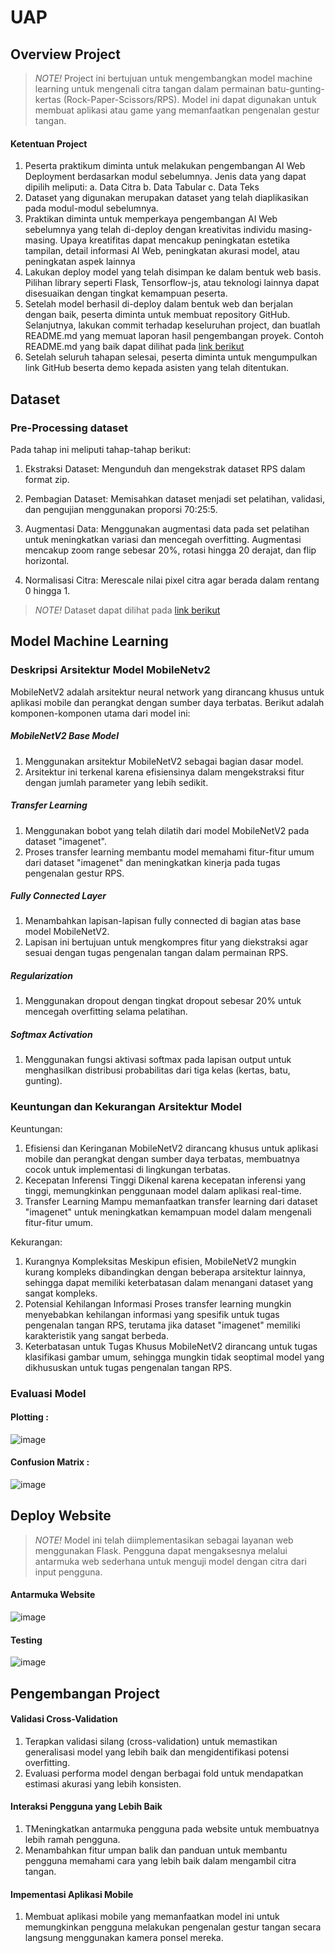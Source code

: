 # UAP

## Overview Project

> *NOTE!* Project ini bertujuan untuk mengembangkan model machine learning untuk mengenali citra tangan dalam permainan batu-gunting-kertas (Rock-Paper-Scissors/RPS). Model ini dapat digunakan untuk membuat aplikasi atau game yang memanfaatkan pengenalan gestur tangan.

#### Ketentuan Project
1. Peserta praktikum diminta untuk melakukan pengembangan AI Web Deployment berdasarkan
modul sebelumnya. Jenis data yang dapat dipilih meliputi:
a. Data Citra
b. Data Tabular
c. Data Teks
2. Dataset yang digunakan merupakan dataset yang telah diaplikasikan pada modul-modul sebelumnya.
3. Praktikan diminta untuk memperkaya pengembangan AI Web sebelumnya yang telah di-deploy
dengan kreativitas individu masing-masing. Upaya kreatifitas dapat mencakup peningkatan estetika
tampilan, detail informasi AI Web, peningkatan akurasi model, atau peningkatan aspek lainnya
4. Lakukan deploy model yang telah disimpan ke dalam bentuk web basis. Pilihan library seperti Flask,
Tensorflow-js, atau teknologi lainnya dapat disesuaikan dengan tingkat kemampuan peserta.
5. Setelah model berhasil di-deploy dalam bentuk web dan berjalan dengan baik, peserta diminta untuk
membuat repository GitHub. Selanjutnya, lakukan commit terhadap keseluruhan project, dan
buatlah README.md yang memuat laporan hasil pengembangan proyek. Contoh README.md yang
baik dapat dilihat pada [link berikut](https://github.com/muhfadh/Tugas_Praktikum_ML_A_297-233) 
6. Setelah seluruh tahapan selesai, peserta diminta untuk mengumpulkan link GitHub beserta demo
kepada asisten yang telah ditentukan.


## Dataset
### Pre-Processing dataset
Pada tahap ini meliputi tahap-tahap berikut:
1. Ekstraksi Dataset:
Mengunduh dan mengekstrak dataset RPS dalam format zip.

2. Pembagian Dataset:
Memisahkan dataset menjadi set pelatihan, validasi, dan pengujian menggunakan proporsi 70:25:5.

3. Augmentasi Data:
Menggunakan augmentasi data pada set pelatihan untuk meningkatkan variasi dan mencegah overfitting.
Augmentasi mencakup zoom range sebesar 20%, rotasi hingga 20 derajat, dan flip horizontal.

4. Normalisasi Citra:
Merescale nilai pixel citra agar berada dalam rentang 0 hingga 1.

> *NOTE!* Dataset dapat dilihat pada [link berikut](https://drive.google.com/file/d/1X9jFokn9AXMMVTmlBQ7XZpBsLKVFnp-d/view?usp=drive_link) 


## Model Machine Learning
### Deskripsi Arsitektur Model MobileNetv2
MobileNetV2 adalah arsitektur neural network yang dirancang khusus untuk aplikasi mobile dan perangkat dengan sumber daya terbatas. Berikut adalah komponen-komponen utama dari model ini:

##### MobileNetV2 Base Model
1. Menggunakan arsitektur MobileNetV2 sebagai bagian dasar model.
2. Arsitektur ini terkenal karena efisiensinya dalam mengekstraksi fitur dengan jumlah parameter yang lebih sedikit.

##### Transfer Learning
1. Menggunakan bobot yang telah dilatih dari model MobileNetV2 pada dataset "imagenet".
2. Proses transfer learning membantu model memahami fitur-fitur umum dari dataset "imagenet" dan meningkatkan kinerja pada tugas pengenalan gestur RPS.

##### Fully Connected Layer
1. Menambahkan lapisan-lapisan fully connected di bagian atas base model MobileNetV2.
2. Lapisan ini bertujuan untuk mengkompres fitur yang diekstraksi agar sesuai dengan tugas pengenalan tangan dalam permainan RPS.

##### Regularization
1. Menggunakan dropout dengan tingkat dropout sebesar 20% untuk mencegah overfitting selama pelatihan.

##### Softmax Activation
1. Menggunakan fungsi aktivasi softmax pada lapisan output untuk menghasilkan distribusi probabilitas dari tiga kelas (kertas, batu, gunting).

### Keuntungan dan Kekurangan Arsitektur Model
Keuntungan:
1. Efisiensi dan Keringanan
   MobileNetV2 dirancang khusus untuk aplikasi mobile dan perangkat dengan sumber daya terbatas, membuatnya cocok untuk implementasi di lingkungan terbatas.
2. Kecepatan Inferensi Tinggi
   Dikenal karena kecepatan inferensi yang tinggi, memungkinkan penggunaan model dalam aplikasi real-time.
3. Transfer Learning
   Mampu memanfaatkan transfer learning dari dataset "imagenet" untuk meningkatkan kemampuan model dalam mengenali fitur-fitur umum.
   
Kekurangan:
1. Kurangnya Kompleksitas
   Meskipun efisien, MobileNetV2 mungkin kurang kompleks dibandingkan dengan beberapa arsitektur lainnya, sehingga dapat memiliki keterbatasan dalam menangani dataset yang     sangat kompleks.
2. Potensial Kehilangan Informasi
   Proses transfer learning mungkin menyebabkan kehilangan informasi yang spesifik untuk tugas pengenalan tangan RPS, terutama jika dataset "imagenet" memiliki     
   karakteristik yang sangat berbeda.
3. Keterbatasan untuk Tugas Khusus
   MobileNetV2 dirancang untuk tugas klasifikasi gambar umum, sehingga mungkin tidak seoptimal model yang dikhususkan untuk tugas pengenalan tangan RPS.

### Evaluasi Model
#### Plotting : 

![image](assets/plotting.png)


#### Confusion Matrix :

![image](assets/confusion.png)


## Deploy Website
> *NOTE!* Model ini telah diimplementasikan sebagai layanan web menggunakan Flask. Pengguna dapat mengaksesnya melalui antarmuka web sederhana untuk menguji model dengan citra dari input pengguna.

#### Antarmuka Website
![image](assets/website1.png)

#### Testing
![image](assets/website2.png)

## Pengembangan Project
#### Validasi Cross-Validation
1. Terapkan validasi silang (cross-validation) untuk memastikan generalisasi model yang lebih baik dan mengidentifikasi potensi overfitting.
2. Evaluasi performa model dengan berbagai fold untuk mendapatkan estimasi akurasi yang lebih konsisten.

#### Interaksi Pengguna yang Lebih Baik
1. TMeningkatkan antarmuka pengguna pada website untuk membuatnya lebih ramah pengguna.
2. Menambahkan fitur umpan balik dan panduan untuk membantu pengguna memahami cara yang lebih baik dalam mengambil citra tangan.

#### Impementasi Aplikasi Mobile
1. Membuat aplikasi mobile yang memanfaatkan model ini untuk memungkinkan pengguna melakukan pengenalan gestur tangan secara langsung menggunakan kamera ponsel mereka.
